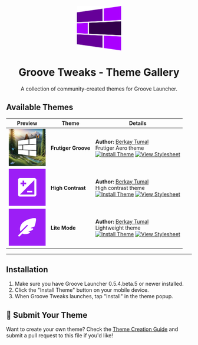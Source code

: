 <div align="center">
<img src="metadata/en-US/images/icon-transparent.png" width="120">

# Groove Tweaks - Theme Gallery
A collection of community-created themes for Groove Launcher.
</div>

## Available Themes

| Preview                              | Theme               | Details                                                                                     |
|--------------------------------------|---------------------|--------------------------------------------------------------------------------------------|
| <img src="themes/frutiger/icon.webp" width="100"> | **Frutiger Groove** | **Author:** [Berkay Tumal](https://github.com/berkaytumal) <br> Frutiger Aero theme <br> <a href="groove:?installStyle=https://raw.githubusercontent.com/groovelauncher/GrooveLauncher/refs/heads/main/themes/frutiger/style.css"><img src="https://img.shields.io/badge/Install-AA00FF?style=for-the-badge" alt="Install Theme"></a> <a href="https://raw.githubusercontent.com/groovelauncher/GrooveLauncher/refs/heads/main/themes/frutiger/style.css"><img src="https://img.shields.io/badge/View-green?style=for-the-badge" alt="View Stylesheet"></a> |
| <img src="themes/high-contrast/icon.webp" width="100"> | **High Contrast**   | **Author:** [Berkay Tumal](https://github.com/berkaytumal) <br> High contrast theme <br> <a href="groove:?installStyle=https://raw.githubusercontent.com/groovelauncher/GrooveLauncher/refs/heads/main/themes/high-contrast/style.css"><img src="https://img.shields.io/badge/Install-AA00FF?style=for-the-badge" alt="Install Theme"></a> <a href="https://raw.githubusercontent.com/groovelauncher/GrooveLauncher/refs/heads/main/themes/high-contrast/style.css"><img src="https://img.shields.io/badge/View-green?style=for-the-badge" alt="View Stylesheet"></a> |
| <img src="themes/lite-mode/icon.webp" width="100"> | **Lite Mode**       | **Author:** [Berkay Tumal](https://github.com/berkaytumal) <br> Lightweight theme <br> <a href="groove:?installStyle=https://raw.githubusercontent.com/groovelauncher/GrooveLauncher/refs/heads/main/themes/lite-mode/style.css"><img src="https://img.shields.io/badge/Install-AA00FF?style=for-the-badge" alt="Install Theme"></a> <a href="https://raw.githubusercontent.com/groovelauncher/GrooveLauncher/refs/heads/main/themes/lite-mode/style.css"><img src="https://img.shields.io/badge/View-green?style=for-the-badge" alt="View Stylesheet"></a> |

---

## Installation

1. Make sure you have Groove Launcher 0.5.4.beta.5 or newer installed.
2. Click the "Install Theme" button on your mobile device.
3. When Groove Tweaks launches, tap "Install" in the theme popup.

## 🎨 Submit Your Theme

Want to create your own theme? Check the [Theme Creation Guide](./README.md#writing-styles-for-groove-tweaks) and submit a pull request to this file if you'd like!